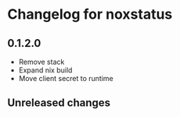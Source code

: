 # Changelog for noxstatus

## 0.1.2.0

- Remove stack
- Expand nix build
- Move client secret to runtime

## Unreleased changes
